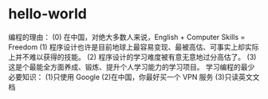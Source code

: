# hello-world

编程的理由：
(0) 在中国，对绝大多数人来说，English + Computer Skills = Freedom
(1) 程序设计也许是目前地球上最容易变现、最被高估、可事实上却实际上并不难以获得的技能。
(2) 程序设计的学习难度被有意无意地过分高估了。
(3) 这是个最能全方面养成、锻炼、提升个人学习能力的学习项目。
学习编程的最少必要知识：
(1)只使用 Google
(2)在中国，你最好买一个 VPN 服务
(3)只读英文文档
